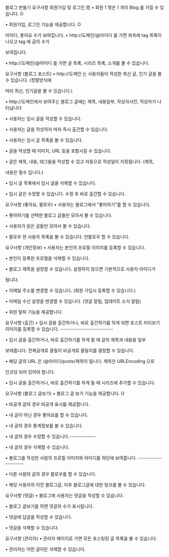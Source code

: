블로그 만들기
요구사항
회원가입 및 로그인 完
• 회원 1 명은 1 개의 Blog 를 가질 수 있습니다. O

• 회원가입, 로그인 기능을 제공합니다. O

아이디, 좋아요 수가 보여집니다.
• http://도메인/@아이디 를 가면 좌측에 tag 목록이 나오고 tag 에 글의 수가

보여집니다.

• http://도메인/@아이디 를 가면 글 목록, 시리즈 목록, 소개를 볼 수 있습니다.

요구사항 (블로그 포스트)
• http://도메인 는 사용자들이 작성한 최신 글, 인기 글을 볼 수 있습니다. (정렬방식에

따라 최신, 인기글을 볼 수 있습니다.)

• http://도메인에서 보여주는 블로그 글에는 제목, 내용일부, 작성자사진, 작성자가 나타납니다

• 사용자는 임시 글을 작성할 수 있습니다.

• 사용자는 글을 작성하자 마자 즉시 출간할 수 있습니다.

• 사용자는 임시 글 목록을 볼 수 있습니다.

• 글을 작성할 때 이미지, URL 등을 포함시킬 수 있습니다.

• 글은 제목, 내용, 태그들을 작성할 수 있고 자동으로 작성일이 지정됩니다. (제목,

내용은 필수 입니다.)

• 임시 글 목록에서 임시 글을 삭제할 수 있습니다.

• 임시 글은 수정할 수 있습니다. 수정 후 바로 출간할 수 있습니다.

요구사항 (좋아요, 팔로우)
• 사용자는 블로그에서 “좋아하기”를 할 수 있습니다.

• 좋아하기를 선택한 블로그 글들만 모아서 볼 수 있습니다.

• 사용자가 읽은 글들만 모아서 볼 수 있습니다.

• 팔로우 한 사용자 목록을 볼 수 있습니다. 언팔로우 할 수 있습니다.

요구사항 (개인정보)
• 사용자는 본인의 프로필 이미지를 등록할 수 있습니다.

• 본인이 등록한 프로필을 삭제할 수 있습니다.

• 블로그 제목을 설정할 수 있습니다. 설정하지 않으면 기본적으로 사용자 아이디가

됩니다.

• 이메일 주소를 변경할 수 있습니다. (회원 가입시 등록할 수 있습니다.)

• 이메일 수신 설정을 변경할 수 있습니다. (댓글 알림, 업데이트 소식 알림)

• 회원 탈퇴 기능을 제공합니다.

요구사항 (출간)
• 임시 글을 출간하거나, 바로 출간하기를 하게 되면 포스트 미리보기 이미지를 등록할 수 있습니다. --------------------------

• 임시 글을 출간하거나, 바로 출간하기를 하게 될 때 글의 제목과 내용을 일부

보여줍니다. 전체공개로 올릴지 비공개로 올릴지를 결정할 수 있습니다.

• 해당 글의 URL 은 /@아이디/posts/제목이 됩니다. 제목은 URLEncoding 으로

인코딩 되어 있어야 합니다.

• 임시 글을 출간하거나, 바로 출간하기를 하게 될 때 시리즈에 추가할 수 있습니다.

요구사항 (블로그 글보기)
• 블로그 글 보기 기능을 제공합니다. O

• 비공개 글의 경우 비공개 표시를 제공합니다.

• 내 글이 아닌 경우 좋아요를 할 수 있습니다.

• 내 글의 경우 통계정보를 볼 수 있습니다.

• 내 글의 경우 수정할 수 있습니다.-------------

• 내 글의 경우 삭제할 수 있습니다.

• 블로그를 작성한 사람의 프로필 이미지와 아이디를 하단에 보여줍니다. ---------------------

• 다른 사람의 글의 경우 팔로우를 할 수 있습니다.

• 해당 사용자의 이전 블로그글, 이후 블로그글에 대한 링크를 볼 수 있습니다.

요구사항 (댓글)
• 블로그에 사용자는 댓글을 작성할 수 있습니다.

• 블로그 글보기를 하면 댓글의 수가 표시됩니다.

• 댓글에 답글을 작성할 수 있습니다.

• 댓글을 삭제할 수 있습니다.

요구사항 (관리자)
• 관리자 페이지로 가면 모든 포스팅된 글 목록을 볼 수 있습니다.

• 관리자는 어떤 글이든 삭제할 수 있습니다.
